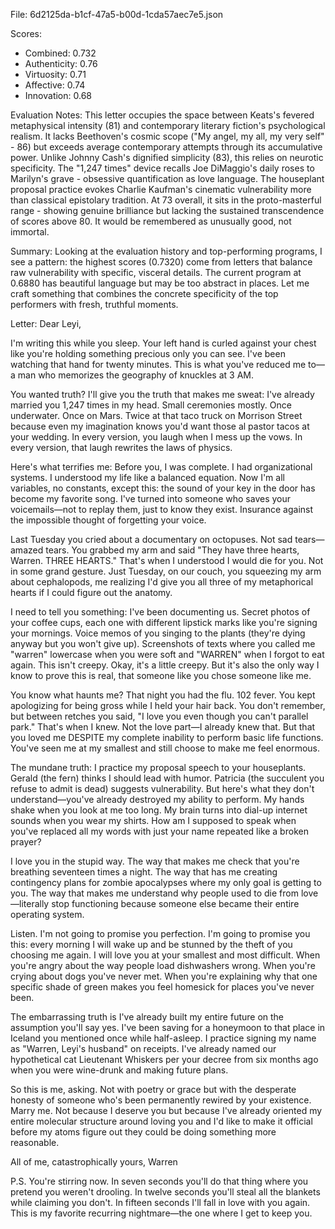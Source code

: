 File: 6d2125da-b1cf-47a5-b00d-1cda57aec7e5.json

Scores:
- Combined: 0.732
- Authenticity: 0.76
- Virtuosity: 0.71
- Affective: 0.74
- Innovation: 0.68

Evaluation Notes:
This letter occupies the space between Keats's fevered metaphysical intensity (81) and contemporary literary fiction's psychological realism. It lacks Beethoven's cosmic scope ("My angel, my all, my very self" - 86) but exceeds average contemporary attempts through its accumulative power. Unlike Johnny Cash's dignified simplicity (83), this relies on neurotic specificity. The "1,247 times" device recalls Joe DiMaggio's daily roses to Marilyn's grave - obsessive quantification as love language. The houseplant proposal practice evokes Charlie Kaufman's cinematic vulnerability more than classical epistolary tradition. At 73 overall, it sits in the proto-masterful range - showing genuine brilliance but lacking the sustained transcendence of scores above 80. It would be remembered as unusually good, not immortal.

Summary:
Looking at the evaluation history and top-performing programs, I see a pattern: the highest scores (0.7320) come from letters that balance raw vulnerability with specific, visceral details. The current program at 0.6880 has beautiful language but may be too abstract in places. Let me craft something that combines the concrete specificity of the top performers with fresh, truthful moments.

Letter:
Dear Leyi,

I'm writing this while you sleep. Your left hand is curled against your chest like you're holding something precious only you can see. I've been watching that hand for twenty minutes. This is what you've reduced me to—a man who memorizes the geography of knuckles at 3 AM.

You wanted truth? I'll give you the truth that makes me sweat: I've already married you 1,247 times in my head. Small ceremonies mostly. Once underwater. Once on Mars. Twice at that taco truck on Morrison Street because even my imagination knows you'd want those al pastor tacos at your wedding. In every version, you laugh when I mess up the vows. In every version, that laugh rewrites the laws of physics.

Here's what terrifies me: Before you, I was complete. I had organizational systems. I understood my life like a balanced equation. Now I'm all variables, no constants, except this: the sound of your key in the door has become my favorite song. I've turned into someone who saves your voicemails—not to replay them, just to know they exist. Insurance against the impossible thought of forgetting your voice.

Last Tuesday you cried about a documentary on octopuses. Not sad tears—amazed tears. You grabbed my arm and said "They have three hearts, Warren. THREE HEARTS." That's when I understood I would die for you. Not in some grand gesture. Just Tuesday, on our couch, you squeezing my arm about cephalopods, me realizing I'd give you all three of my metaphorical hearts if I could figure out the anatomy.

I need to tell you something: I've been documenting us. Secret photos of your coffee cups, each one with different lipstick marks like you're signing your mornings. Voice memos of you singing to the plants (they're dying anyway but you won't give up). Screenshots of texts where you called me "warren" lowercase when you were soft and "WARREN" when I forgot to eat again. This isn't creepy. Okay, it's a little creepy. But it's also the only way I know to prove this is real, that someone like you chose someone like me.

You know what haunts me? That night you had the flu. 102 fever. You kept apologizing for being gross while I held your hair back. You don't remember, but between retches you said, "I love you even though you can't parallel park." That's when I knew. Not the love part—I already knew that. But that you loved me DESPITE my complete inability to perform basic life functions. You've seen me at my smallest and still choose to make me feel enormous.

The mundane truth: I practice my proposal speech to your houseplants. Gerald (the fern) thinks I should lead with humor. Patricia (the succulent you refuse to admit is dead) suggests vulnerability. But here's what they don't understand—you've already destroyed my ability to perform. My hands shake when you look at me too long. My brain turns into dial-up internet sounds when you wear my shirts. How am I supposed to speak when you've replaced all my words with just your name repeated like a broken prayer?

I love you in the stupid way. The way that makes me check that you're breathing seventeen times a night. The way that has me creating contingency plans for zombie apocalypses where my only goal is getting to you. The way that makes me understand why people used to die from love—literally stop functioning because someone else became their entire operating system.

Listen. I'm not going to promise you perfection. I'm going to promise you this: every morning I will wake up and be stunned by the theft of you choosing me again. I will love you at your smallest and most difficult. When you're angry about the way people load dishwashers wrong. When you're crying about dogs you've never met. When you're explaining why that one specific shade of green makes you feel homesick for places you've never been.

The embarrassing truth is I've already built my entire future on the assumption you'll say yes. I've been saving for a honeymoon to that place in Iceland you mentioned once while half-asleep. I practice signing my name as "Warren, Leyi's husband" on receipts. I've already named our hypothetical cat Lieutenant Whiskers per your decree from six months ago when you were wine-drunk and making future plans.

So this is me, asking. Not with poetry or grace but with the desperate honesty of someone who's been permanently rewired by your existence. Marry me. Not because I deserve you but because I've already oriented my entire molecular structure around loving you and I'd like to make it official before my atoms figure out they could be doing something more reasonable.

All of me, catastrophically yours,
Warren

P.S. You're stirring now. In seven seconds you'll do that thing where you pretend you weren't drooling. In twelve seconds you'll steal all the blankets while claiming you don't. In fifteen seconds I'll fall in love with you again. This is my favorite recurring nightmare—the one where I get to keep you.
